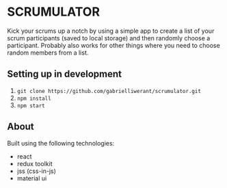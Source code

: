 # SCRUMULATOR

Kick your scrums up a notch by using a simple app to create a list of your scrum participants (saved to local storage) and then randomly choose a participant. Probably also works for other things where you need to choose random members from a list.

## Setting up in development

1. `git clone https://github.com/gabrielliwerant/scrumulator.git`
1. `npm install`
1. `npm start`

## About

Built using the following technologies:

- react
- redux toolkit
- jss (css-in-js)
- material ui
